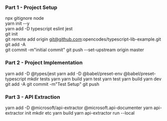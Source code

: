 ### Part 1 - Project Setup
npx gitignore node   
yarn init --y   
yarn add -D typescript eslint jest      
git init     
git remote add origin git@github.com:opencodes/typescript-lib-example.git
git add -A    
git commit -m"initial commit" 
git push --set-upstream origin master    
### Part 2 - Project Implementation
yarn add -D @types/jest
yarn add -D @babel/preset-env @babel/preset-typescript
mkdir tests
yarn
yarn build
yarn test
yarn test
yarn build
yarn dev
git add -A
git commit -m"Test Setup"
git push
### Part 3 - API Extraction
yarn add -D @microsoft/api-extractor @microsoft.api-documenter
yarn api-extractor init
mkdir etc
yarn build
yarn api-extractor run --local
